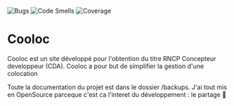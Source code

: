 ![Bugs](https://sonarcloud.io/api/project_badges/measure?project=MathieuAudibert_Cooloc&metric=bugs)
![Code Smells](https://sonarcloud.io/api/project_badges/measure?project=MathieuAudibert_Cooloc&metric=code_smells)
![Coverage](https://sonarcloud.io/api/project_badges/measure?project=MathieuAudibert_Cooloc&metric=coverage)

# Cooloc
Cooloc est un site développé pour l'obtention du titre RNCP Concepteur developpeur (CDA). Cooloc a pour but de simplifier la gestion d'une colocation

Toute la documentation du projet est dans le dossier /backups. J'ai tout mis en OpenSource parceque c'est ca l'interet du développement : le partage 🤝